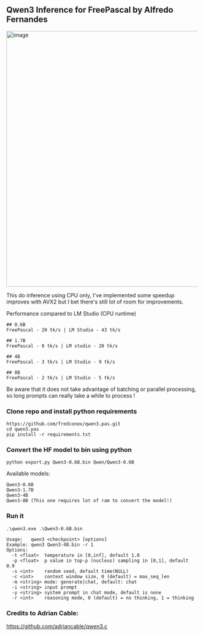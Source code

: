 ## Qwen3 Inference for FreePascal by Alfredo Fernandes
<img width="1206" height="673" alt="image" src="https://github.com/user-attachments/assets/f4e506fd-f49d-46ac-8706-6320ef0820af" />

This do inference using CPU only, I've implemented some speedup improves with AVX2 but I bet there's still lot of room for improvements.

Performance compared to LM Studio (CPU runtime)  
```
## 0.6B
FreePascal - 20 tk/s | LM Studio - 43 tk/s  

## 1.7B
FreePascal - 8 tk/s | LM studio - 20 tk/s

## 4B
FreePascal - 3 tk/s | LM Studio - 9 tk/s

## 8B
FreePascal - 2 tk/s | LM Studio - 5 tk/s
```

Be aware that it does not take advantage of batching or parallel processing, so long prompts can really take a while to process !

### Clone repo and install python requirements
```
https://github.com/fredconex/qwen3.pas.git
cd qwen3.pas
pip install -r requirements.txt
```

### Convert the HF model to bin using python
```
python export.py Qwen3-0.6B.bin Qwen/Qwen3-0.6B
```
Available models:  
```
Qwen3-0.6B  
Qwen3-1.7B  
Qwen3-4B  
Qwen3-8B (This one requires lot of ram to convert the model!)
```

### Run it
```
.\qwen3.exe .\Qwen3-0.6B.bin
```
```
Usage:   qwen3 <checkpoint> [options]
Example: qwen3 Qwen3-4B.bin -r 1
Options:
  -t <float>  temperature in [0,inf], default 1.0
  -p <float>  p value in top-p (nucleus) sampling in [0,1], default 0.9
  -s <int>    random seed, default time(NULL)
  -c <int>    context window size, 0 (default) = max_seq_len
  -m <string> mode: generate|chat, default: chat
  -i <string> input prompt
  -y <string> system prompt in chat mode, default is none
  -r <int>    reasoning mode, 0 (default) = no thinking, 1 = thinking
```

### Credits to Adrian Cable:  
https://github.com/adriancable/qwen3.c
